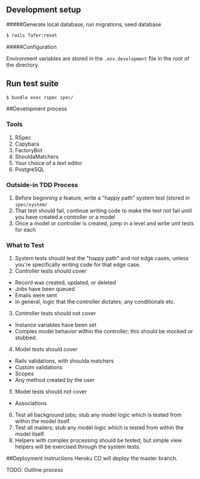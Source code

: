 ## Development setup
#####Generate local database, run migrations, seed database

```sh
$ rails fafer:reset
```
#####Configuration

Environment variables are stored in the `.env.development` file in the root of the directory.

## Run test suite

```sh
$ bundle exec rspec spec/
```

##Development process

### Tools
1. RSpec
2. Capybara
3. FactoryBot
4. ShouldaMatchers
5. Your choice of a text editor
6. PostgreSQL

### Outside-in TDD Process
1. Before beginning a feature, write a "happy path" system test (stored in `spec/system/`
2. That test should fail, continue writing code to make the test not fail until you have created a controller or a model
3. Once a model or controller is created, jump in a level and write unit tests for each

### What to Test
1. System tests should test the "happy path" and not edge cases, unless you're specifically writing code for that edge case.
2. Controller tests should cover
  - Record was created, updated, or deleted
  - Jobs have been queued
  - Emails were sent
  - In general, logic that the controller dictates; any conditionals etc.
3. Controller tests should not cover
  - Instance variables have been set
  - Complex model behavior within the controller; this should be mocked or stubbed.
4. Model tests should cover
  - Rails validations, with shoulda matchers
  - Custom validations
  - Scopes
  - Any method created by the user
5. Model tests should not cover
  - Associations
6. Test all background jobs; stub any model logic which is tested from within the model itself.
7. Test all mailers; stub any model logic which is tested from within the model itself.
8. Helpers with complex processing should be tested, but simple view helpers will be exercised through the system tests.

##Deployment instructions
Heroku CD will deploy the master branch.

TODO: Outline process
